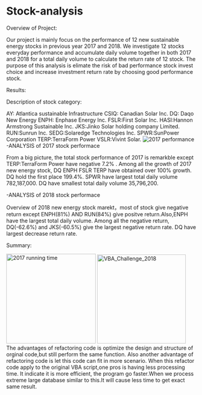 # Stock-analysis


Overview of Project:

Our project is mainly focus on the performance of 12 new sustainable energy stocks in previous year 2017 and 2018. We investigate 12 stocks everyday performance and accumulate daily volume together in both 2017 and 2018 for a total daily volume to calculate the return rate of 12 stock. The purpose of this analysis is elimate the risk of bad performance stock invest choice and increase investment return rate by choosing good performance stock.

Results:

Description of stock category: 

AY: Atlantica sustainable Infrastructure
CSIQ: Canadian Solar Inc.
DQ: Daqo New Energy
ENPH: Enphase Energy Inc.
FSLR:First Solar Inc.
HASI:Hannon Armstrong Sustainable Inc.
JKS:Jinko Solar holding company Limited.
RUN:Sunrun Inc.
SEDG:Solaredge Technologies Inc.
SPWR:SunPower Corporation
TERP:TerraForm Power
VSLR:Vivint Solar.
![2017 performance](https://user-images.githubusercontent.com/93842672/141137623-e3df836a-fec5-4426-8bfa-4f5c183c3e69.png)
-ANALYSIS of 2017 stock performace
 
 From a big picture, the total stock performance of 2017 is remarkble except TERP:TerraForm Power have negative 7.2% . Among all the growth of 2017 new energy stock, DQ ENPH FSLR TERP have obtained over 100% growth. DQ hold the first place 199.4%. SPWR have largest total daily volume 782,187,000. DQ have smallest total daily volume 35,796,200.


-ANALYSIS of 2018 stock performace

Overview of 2018 new energy stock marekt，most of stock give negative return except ENPH(81%) AND RUN(84%) give positve return.Also,ENPH have the largest total daily volume.  Among all the negative return, DQ(-62.6%) and JKS(-60.5%) give the largest negative return rate. DQ have largest decrease return rate.


Summary:

<img width="237" alt="2017 running time" src="https://user-images.githubusercontent.com/93842672/141146624-63efdd50-1d2e-4bfe-a5a1-e447cb1ae63d.png">

<img width="235" alt="VBA_Challenge_2018" src="https://user-images.githubusercontent.com/93842672/141385589-4d66f3b9-57dd-4e90-8459-c3b30a6b43f2.PNG">
The advantages of refactoring code is optimize the design and structure of orginal code,but still perform the same function. Also another advantage of refactoring code is let this code can fit in more scenario.
When this refactor code apply to the original VBA script,one pros is having less processing time. It indicate it is more efficient, the program go faster.When we process extreme large database similar to this.It will cause less time to get exact same result.

